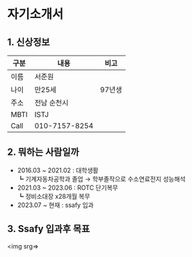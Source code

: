 
# 자기소개서

## 1. 신상정보 
|구분|내용|비고|
|---|---|---|
이름 | 서준원 |
나이 | 만25세 | 97년생
주소 | 전남 순천시 | 
MBTI | ISTJ | 
Call | 010-7157-8254 |

## 2. 뭐하는 사람일까
- 2016.03 ~ 2021.02 : 대학생활  <br>
┗ 기계자동차공학과 졸업 → 학부졸작으로 수소연료전지 성능해석 <br>
- 2021.03 ~ 2023.06 : ROTC 단기복무 <br>
┗ 정비소대장 x28개월 복무 <br>
- 2023.07 ~ 현재 : ssafy 입과  <br>

## 3. Ssafy 입과후 목표

<img srg=>
